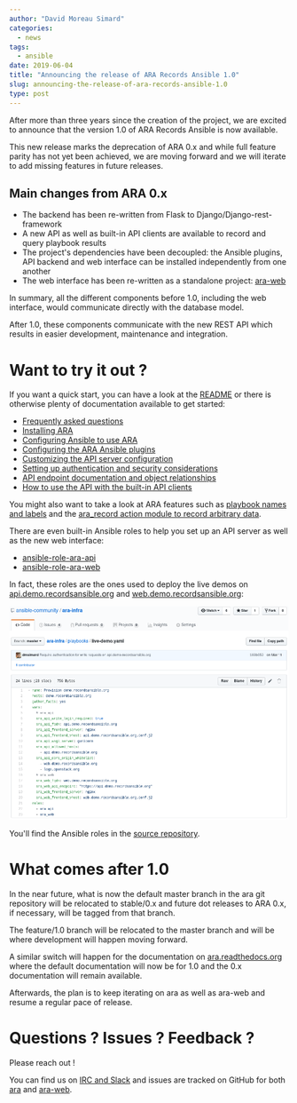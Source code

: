 ```yaml
---
author: "David Moreau Simard"
categories:
  - news
tags:
  - ansible
date: 2019-06-04
title: "Announcing the release of ARA Records Ansible 1.0"
slug: announcing-the-release-of-ara-records-ansible-1.0
type: post
---
```


After more than three years since the creation of the project, we are excited
to announce that the version 1.0 of ARA Records Ansible is now available.

This new release marks the deprecation of ARA 0.x and while full feature parity
has not yet been achieved, we are moving forward and we will iterate to add
missing features in future releases.

## Main changes from ARA 0.x

- The backend has been re-written from Flask to Django/Django-rest-framework
- A new API as well as built-in API clients are available to record and query playbook results
- The project's dependencies have been decoupled: the Ansible plugins, API backend and web interface can be installed independently from one another
- The web interface has been re-written as a standalone project: [ara-web](https://github.com/ansible-community/ara-web)

In summary, all the different components before 1.0, including the web interface,
would communicate directly with the database model.

After 1.0, these components communicate with the new REST API which results in
easier development, maintenance and integration.

# Want to try it out ?

If you want a quick start, you can have a look at the
[README](https://github.com/ansible-community/ara/tree/feature/1.0#quickstart)
or there is otherwise plenty of documentation available to get started:

- [Frequently asked questions](https://ara.readthedocs.io/en/latest/faq.html)
- [Installing ARA](https://ara.readthedocs.io/en/latest/installation.html)
- [Configuring Ansible to use ARA](https://ara.readthedocs.io/en/latest/ansible-configuration.html)
- [Configuring the ARA Ansible plugins](https://ara.readthedocs.io/en/latest/ara-plugin-configuration.html)
- [Customizing the API server configuration](https://ara.readthedocs.io/en/latest/api-configuration.html)
- [Setting up authentication and security considerations](https://ara.readthedocs.io/en/latest/api-security.html)
- [API endpoint documentation and object relationships](https://ara.readthedocs.io/en/latest/api-documentation.html)
- [How to use the API with the built-in API clients](https://ara.readthedocs.io/en/latest/api-usage.html)

You might also want to take a look at ARA features such as
[playbook names and labels](https://ara.readthedocs.io/en/latest/playbook-names-and-labels.html)
and the [ara_record action module to record arbitrary data](https://ara.readthedocs.io/en/latest/ara-record.html).

There are even built-in Ansible roles to help you set up an API server as well
as the new web interface:

- [ansible-role-ara-api](https://ara.readthedocs.io/en/latest/ansible-role-ara-api.html)
- [ansible-role-ara-web](https://ara.readthedocs.io/en/latest/ansible-role-ara-web.html)

In fact, these roles are the ones used to deploy the live demos on
[api.demo.recordsansible.org](https://api.demo.recordsansible.org/) and
[web.demo.recordsansible.org](https://web.demo.recordsansible.org/):

![live-demo-playbook](live-demo-playbook.png)

You'll find the Ansible roles in the [source repository](https://github.com/ansible-community/ara/tree/feature/1.0/roles).

# What comes after 1.0

In the near future, what is now the default master branch in the ara git
repository will be relocated to stable/0.x and future dot releases to ARA 0.x,
if necessary, will be tagged from that branch.

The feature/1.0 branch will be relocated to the master branch and will be where
development will happen moving forward.

A similar switch will happen for the documentation on
[ara.readthedocs.org](https://ara.readthedocs.org) where the default
documentation will now be for 1.0 and the 0.x documentation will remain available.

Afterwards, the plan is to keep iterating on ara as well as ara-web and resume
a regular pace of release.

# Questions ? Issues ? Feedback ?

Please reach out !

You can find us on [IRC and Slack](https://ara.recordsansible.org/community/)
and issues are tracked on GitHub for both
[ara](https://github.com/ansible-community/ara/issues) and
[ara-web](https://github.com/ansible-community/ara-web/issues).
